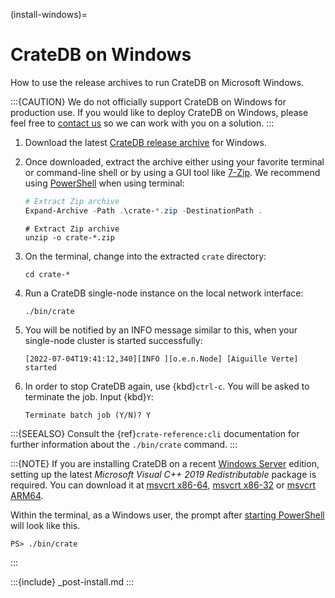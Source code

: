 (install-windows)=

# CrateDB on Windows

How to use the release archives to run CrateDB on Microsoft Windows.

:::{CAUTION}
We do not officially support CrateDB on Windows for production use. If
you would like to deploy CrateDB on Windows, please feel free to [contact
us][contact us] so we can work with you on a solution.
:::

1. Download the latest [CrateDB release archive] for Windows.

2. Once downloaded, extract the archive either using your favorite terminal or
   command-line shell or by using a GUI tool like [7-Zip]. We recommend
   using [PowerShell] when using terminal:

   ```powershell
   # Extract Zip archive
   Expand-Archive -Path .\crate-*.zip -DestinationPath .
   ```

   ```doscon
   # Extract Zip archive
   unzip -o crate-*.zip
   ```

3. On the terminal, change into the extracted `crate` directory:

   ```doscon
   cd crate-*
   ```

4. Run a CrateDB single-node instance on the local network interface:

   ```doscon
   ./bin/crate
   ```

5. You will be notified by an INFO message similar to this, when your
   single-node cluster is started successfully:

   ```text
   [2022-07-04T19:41:12,340][INFO ][o.e.n.Node] [Aiguille Verte] started
   ```

6. In order to stop CrateDB again, use {kbd}`ctrl-c`. You will be asked to
   terminate the job. Input {kbd}`Y`:

   ```text
   Terminate batch job (Y/N)? Y
   ```

:::{SEEALSO}
Consult the {ref}`crate-reference:cli` documentation for further information
about the `./bin/crate` command.
:::

:::{NOTE}
If you are installing CrateDB on a recent [Windows Server] edition,
setting up the latest *Microsoft Visual C++ 2019 Redistributable* package
is required. You can download it at [msvcrt x86-64], [msvcrt x86-32] or [msvcrt ARM64].

Within the terminal, as a Windows user, the prompt after
[starting PowerShell] will look like this.

```doscon
PS> ./bin/crate
```
:::

:::{include} _post-install.md
:::


[7-zip]: https://www.7-zip.org/
[contact us]: https://cratedb.com/contact/
[cratedb release archive]: https://cdn.crate.io/downloads/releases/cratedb/x64_windows/
[msvcrt arm64]: https://aka.ms/vs/16/release/VC_redist.arm64.exe
[msvcrt x86-32]: https://aka.ms/vs/16/release/vc_redist.x86.exe
[msvcrt x86-64]: https://aka.ms/vs/16/release/vc_redist.x64.exe
[powershell]: https://docs.microsoft.com/en-us/powershell/scripting/overview?view=powershell-7.2
[starting powershell]: https://learn.microsoft.com/en-us/powershell/scripting/learn/ps101/01-getting-started?view=powershell-7.4#how-to-launch-powershell
[windows server]: https://www.microsoft.com/en-us/windows-server
